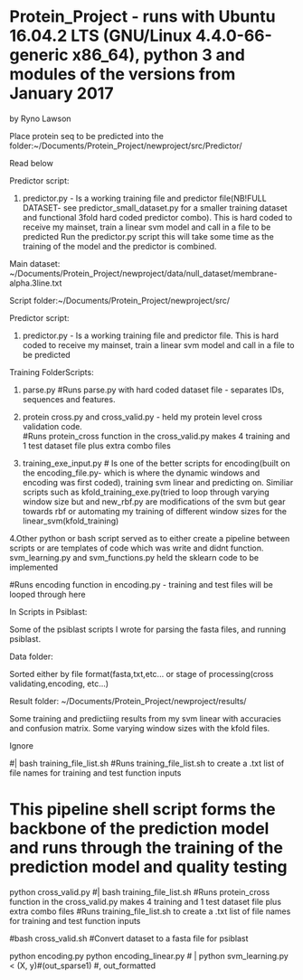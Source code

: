 # Protein_Project - runs with Ubuntu 16.04.2 LTS (GNU/Linux 4.4.0-66-generic x86_64), python 3 and modules of the versions from January 2017 
by Ryno Lawson




Place protein seq to be predicted into the folder:~/Documents/Protein_Project/newproject/src/Predictor/

Read below

Predictor script:
1. predictor.py  - Is a working training file and predictor file(NB!FULL DATASET- see predictor_small_dataset.py for a smaller training dataset and functional 3fold hard coded predictor combo). This is hard coded to receive my mainset, train a linear svm model and call in a file to be predicted 
Run the predictor.py script this will take some time as the training of the model and the predictor is combined.



Main dataset:
~/Documents/Protein_Project/newproject/data/null_dataset/membrane-alpha.3line.txt



Script folder:~/Documents/Protein_Project/newproject/src/



Predictor script:
1. predictor.py  - Is a working training file and predictor file. This is hard coded to receive my mainset, train a linear svm model and call in a file to be predicted



Training FolderScripts:


1. parse.py    #Runs parse.py with hard coded dataset file - separates IDs, sequences and features.

2. protein cross.py and cross_valid.py - held my protein level cross validation code.  
#Runs protein_cross function in the cross_valid.py makes 4 training and 1 test dataset file plus extra combo files   

3. training_exe_input.py # Is one of the better scripts for encoding(built on the encoding_file.py- which is where the dynamic windows and encoding was first coded), training svm linear and predicting on. Similiar scripts such as kfold_training_exe.py(tried to loop through varying window size but  and new_rbf.py are modifications of the svm but gear towards rbf or automating my training of different window sizes for the linear_svm(kfold_training)

4.Other python or bash script served as to either create a pipeline between scripts or are templates of code which was write and didnt function. svm_learning.py and svm_functions.py held the sklearn code to be implemented 


#Runs encoding function in encoding.py - training and test files will be looped through here    

In Scripts in Psiblast:

Some of the psiblast scripts I wrote for parsing the fasta files, and running psiblast.

Data folder:

Sorted either by file format(fasta,txt,etc... or stage of processing(cross validating,encoding, etc...)


Result folder:
~/Documents/Protein_Project/newproject/results/

Some training and predictiing results from my svm linear with accuracies and confusion matrix. Some varying window sizes with the kfold files.



Ignore


#| bash training_file_list.sh 
#Runs training_file_list.sh to create a .txt list of file names for training and test function inputs



# This pipeline shell script forms the backbone of the prediction model and runs through the training of the prediction model and quality testing
   


python cross_valid.py #| bash training_file_list.sh  #Runs protein_cross function in the cross_valid.py makes 4 training and 1 test dataset file plus extra combo files   #Runs training_file_list.sh to create a .txt list of file names for training and test function inputs

#bash cross_valid.sh     #Convert dataset to a fasta file for psiblast

python encoding.py
python encoding_linear.py # | python svm_learning.py < (X, y)#(out_sparse1) #, out_formatted    



